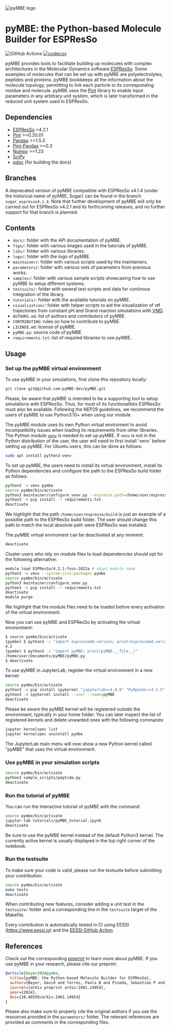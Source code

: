 <picture>
  <source media="(prefers-color-scheme: dark)" srcset="https://github.com/pyMBE-dev/pyMBE/blob/logos/logo_banner_dark_mode.png">
  <source media="(prefers-color-scheme: light)" srcset="https://github.com/pyMBE-dev/pyMBE/blob/logos/logo_banner.png">
  <img alt="pyMBE logo" src="https://github.com/pyMBE-dev/pyMBE/blob/logos/logo_banner.png">
</picture>

# pyMBE: the Python-based Molecule Builder for ESPResSo 

![GitHub Actions](https://github.com/pyMBE-dev/pyMBE/actions/workflows/testsuite.yml/badge.svg)
[![codecov](https://codecov.io/gh/pyMBE-dev/pyMBE/branch/main/graph/badge.svg)](https://codecov.io/gh/pyMBE-dev/pyMBE)

pyMBE provides tools to facilitate building up molecules with complex architectures in the Molecular Dynamics software [ESPResSo](https://espressomd.org/wordpress/). Some examples of molecules that can be set up with pyMBE are polyelectrolytes, peptides and proteins. pyMBE bookkeeps all the information about the molecule topology, permitting to link each particle to its corresponding residue and molecule. pyMBE uses the [Pint](https://pint.readthedocs.io/en/stable/) library to enable input parameters in any arbitrary unit system, which is later transformed in the reduced unit system used in ESPResSo.

## Dependencies

- [ESPResSo](https://espressomd.org/wordpress/) =4.2.1 
- [Pint](https://pint.readthedocs.io/en/stable/) >=0.20.01
- [Pandas](https://pandas.pydata.org/) >=1.5.3
- [Pint-Pandas](https://pypi.org/project/Pint-Pandas/) >=0.3
- [Numpy](https://numpy.org/) >=1.23
- [SciPy](https://scipy.org/) 
- [pdoc](https://pdoc.dev/) (for building the docs)

## Branches

A deprecated version of pyMBE compatible with ESPResSo v4.1.4 (under the historical name of pyMBE, Sugar)  can be found in the branch `sugar_espresso4.1.4`. Note that further development of pyMBE will only be carried out for ESPResSo v4.2.1 and its forthcoming releases, and no further support for that branch is planned.

## Contents

- `docs/`: folder with the API documentation of pyMBE.
- `figs/`: folder with various images used in the tutorials of pyMBE.
- `libs/`: folder with various libraries.
- `logo/`: folder with the logo of pyMBE.
- `maintainer/`: folder with various scripts used by the maintainers.
- `parameters/`: folder with various sets of parameters from previous works.
- `samples/`: folder with various sample scripts showcasing how to use pyMBE to setup different systems.
- `testsuite/`: folder with several test scripts and data for continous integration of the library.
- `tutorials/`: folder with the available tutorials on pyMBE.
- `visualization/`: folder with helper scripts to aid the visualization of vtf trajectories from constant pH and Grand reaction simulations with [VMD](https://www.ks.uiuc.edu/Research/vmd/).
- `AUTHORS.md`: list of authors and contributors of pyMBE.
- `CONTRIBUTING`: rules on how to contribute to pyMBE.
- `LICENSE.md`: license of pyMBE.
- `pyMBE.py`: source code of pyMBE
- `requirements.txt`: list of required libraries to use pyMBE.

## Usage

### Set up the pyMBE virtual environment

To use pyMBE in your simulations, first clone this repository locally:

```sh
git clone git@github.com:pyMBE-dev/pyMBE.git
```

Please, be aware that pyMBE is intended to be a supporting tool to setup simulations with ESPResSo.
Thus, for most of its functionalities ESPResSo must also be available. Following the NEP29 guidelines, we recommend the users of pyMBE to use Python3.10+ when using our module.

The pyMBE module uses its own Python virtual enviroment to avoid incompatibility issues when loading its requirements from other libraries.
The Python module [`venv`](https://docs.python.org/3/library/venv.html) is needed to set up pyMBE.
If `venv` is not in the Python distribution of the user, the user will need to first install 'venv' before setting up pyMBE.
For Ubuntu users, this can be done as follows:

```sh
sudo apt install python3-venv
```

To set up pyMBE, the users need to install its virtual environment, install its Python dependencies and configure the path to the ESPResSo build folder as follows:

```sh
python3 -m venv pymbe
source pymbe/bin/activate
python3 maintainer/configure_venv.py --espresso_path=/home/user/espresso/build # adapt path
python3 -m pip install -r requirements.txt
deactivate
```

We highlight that the path `/home/user/espresso/build` is just an example of a possible
path to the ESPResSo build folder. The user should change this path to match
the local absolute path were ESPResSo was installed. 

The pyMBE virtual enviroment can be deactivated at any moment:
```sh
deactivate
```

Cluster users who rely on module files to load dependencies should opt for the
following alternative:

```sh
module load ESPResSo/4.2.1-foss-2022a # adapt module name
python3 -m venv --system-site-packages pymbe
source pymbe/bin/activate
python3 maintainer/configure_venv.py
python3 -m pip install -r requirements.txt
deactivate
module purge
```

We highlight that the module files need to be loaded before every activation
of the virtual environment.

Now you can use pyMBE and ESPResSo by activating the virtual environment:

```sh
$ source pymbe/bin/activate
(pymbe) $ python3 -c "import espressomd.version; print(espressomd.version.friendly())"
4.2
(pymbe) $ python3 -c "import pyMBE; print(pyMBE.__file__)"
/home/user/Documents/pyMBE/pyMBE.py
$ deactivate
```

To use pyMBE in JupyterLab, register the virtual environment in a new kernel:

```sh
source pymbe/bin/activate
python3 -m pip install ipykernel "jupyterlab>=4.0.8" "PyOpenGL>=3.1.5"
python3 -m ipykernel install --user --name=pyMBE
deactivate
```

Please be aware the pyMBE kernel will be registered outside the environment,
typically in your home folder. You can later inspect the list of registered
kernels and delete unwanted ones with the following commands:

```sh
jupyter kernelspec list
jupyter kernelspec uninstall pymbe
```

The JupyterLab main menu will now show a new Python kernel called "pyMBE"
that uses the virtual environment.

### Use pyMBE in your simulation scripts

```sh
source pymbe/bin/activate
python3 sample_scripts/peptide.py
deactivate
```

### Run the tutorial of pyMBE

You can run the interactive tutorial of pyMBE with the command:

```sh
source pymbe/bin/activate
jupyter-lab tutorials/pyMBE_tutorial.ipynb
deactivate
```

Be sure to use the pyMBE kernel instead of the default Python3 kernel.
The currently active kernel is usually displayed in the top right corner of the notebook.

### Run the testsuite

To make sure your code is valid, please run the testsuite before submitting your contribution:

```sh
source pymbe/bin/activate
make tests
deactivate
```

When contributing new features, consider adding a unit test in the `testsuite/`
folder and a corresponding line in the `testsuite` target of the Makefile.

Every contribution is automatically tested in CI using EESSI (https://www.eessi.io)
and the [EESSI GitHub Action](https://github.com/marketplace/actions/eessi).

## References

Check out the corresponding [preprint](https://doi.org/10.48550/arXiv.2401.14954) to learn more about pyMBE.
If you use pyMBE in your research, please cite our preprint:

```bibtex
@article{beyer2024pymbe,
  title={pyMBE: the Python-based Molecule Builder for ESPResSo},
  author={Beyer, David and Torres, Paola B and Pineda, Sebastian P and Narambuena, Claudio F and Grad, Jean-No{\"e}l and Ko{\v{s}}ovan, Peter and Blanco, Pablo M},
  journal={arXiv preprint arXiv:2401.14954},
  year={2024},
  doi={10.48550/arXiv.2401.14954}
}
```

Please also make sure to properly cite the original authors if you use the resources provided in the `parameters/` folder.
The relevant references are provided as comments in the corresponding files.
